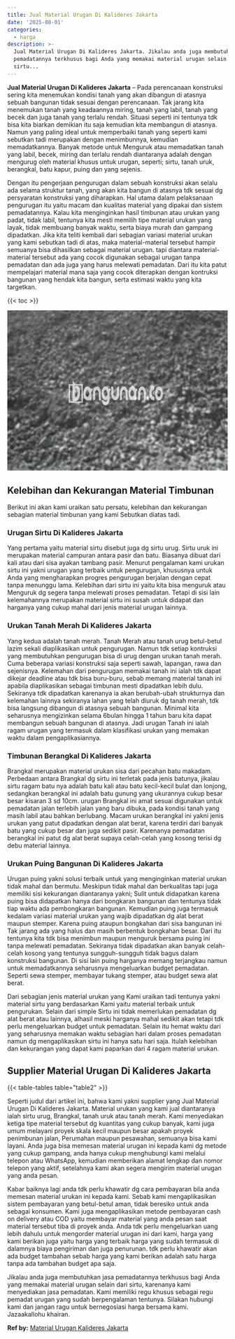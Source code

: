 ```yaml
---
title: Jual Material Urugan Di Kalideres Jakarta
date: '2025-08-01'
categories:
  - harga
description: >-
  Jual Material Urugan Di Kalideres Jakarta. Jikalau anda juga membutuhkan jasa
  pemadatannya terkhusus bagi Anda yang memakai material urugan selain dari
  sirtu...
---
```


**Jual Material Urugan Di Kalideres Jakarta** – Pada perencanaan konstruksi sering kita menemukan kondisi tanah yang akan dibangun di atasnya sebuah bangunan tidak sesuai dengan perencanaan. Tak jarang kita menemukan tanah yang keadaannya miring, tanah yang labil, tanah yang becek dan juga tanah yang terlalu rendah. Situasi seperti ini tentunya tdk bisa kita biarkan demikian itu saja kemudian kita membangun di atasnya. Namun yang paling ideal untuk memperbaiki tanah yang seperti kami sebutkan tadi merupakan dengan menimbunnya, kemudian memadatkannya. Banyak metode untuk Menguruk atau memadatkan tanah yang labil, becek, miring dan terlalu rendah diantaranya adalah dengan mengurug oleh material khusus untuk urugan, seperti; sirtu, tanah uruk, berangkal, batu kapur, puing dan yang sejenis.

Dengan itu pengerjaan pengurugan dalam sebuah konstruksi akan selalu ada selama struktur tanah, yang akan kita bangun di atasnya tdk sesuai dg persyaratan konstruksi yang diharapkan. Hal utama dalam pelaksanaan pengurugan itu yaitu macam dan kualitas material yang dipakai dan sistem pemadatannya. Kalau kita menginginkan hasil timbunan atau urukan yang padat, tidak labil, tentunya kita mesti memilih tipe material urukan yang layak, tidak membuang banyak waktu, serta biaya murah dan gampang dipadatkan. Jika kita teliti kembali dari sebagian variasi material urukan yang kami sebutkan tadi di atas, maka material-material tersebut hampir semuanya bisa dihasilkan sebagai material urugan. tapi diantara material-material tersebut ada yang cocok digunakan sebagai urugan tanpa pemadatan dan ada juga yang harus melewati pemadatan. Dari itu kita patut mempelajari material mana saja yang cocok diterapkan dengan kontruksi bangunan yang hendak kita bangun, serta estimasi waktu yang kita targetkan.

{{< toc >}}

![Jual Material Urugan Di Kalideres Jakarta](/images/jual-urugan-11.png)

## Kelebihan dan Kekurangan Material Timbunan

Berikut ini akan kami uraikan satu persatu, kelebihan dan kekurangan sebagian material timbunan yang kami Sebutkan diatas tadi.

### Urugan Sirtu Di Kalideres Jakarta

Yang pertama yaitu material sirtu disebut juga dg sirtu urug. Sirtu uruk ini merupakan material campuran antara pasir dan batu. Biasanya dibuat dari kali atau dari sisa ayakan tambang pasir. Menurut pengalaman kami urukan sirtu ini yakni urugan yang terbaik untuk pengurugan, khususnya untuk Anda yang mengharapkan progres pengurugan berjalan dengan cepat tanpa menunggu lama. Kelebihan dari sirtu ini yaitu kita bisa menguruk atau Menguruk dg segera tanpa melewati proses pemadatan. Tetapi di sisi lain kelemahannya merupakan material sirtu ini susah untuk didapat dan harganya yang cukup mahal dari jenis material urugan lainnya.

### Urukan Tanah Merah Di Kalideres Jakarta

Yang kedua adalah tanah merah. Tanah Merah atau tanah urug betul-betul lazim sekali diaplikasikan untuk pengurugan. Namun tdk setiap kontruksi yang membutuhkan pengurugan bisa di urug dengan urukan tanah merah. Cuma beberapa variasi konstruksi saja seperti sawah, lapangan, rawa dan sejenisnya. Kelemahan dari pengurugan memakai tanah ini ialah tdk dapat dikejar deadline atau tdk bisa buru-buru, sebab memang material tanah ini apabila diaplikasikan sebagai timbunan mesti dipadatkan lebih dulu. Sekiranya tdk dipadatkan karenanya ia akan berubah-ubah strukturnya dan kelemahan lainnya sekiranya lahan yang telah diuruk dg tanah merah, tdk bisa langsung dibangun di atasnya sebuah bangunan. Minimal kita seharusnya mengizinkan selama 6bulan hingga 1 tahun baru kita dapat membangun sebuah bangunan di atasnya. Jadi urugan Tanah ini ialah ragam urugan yang termasuk dalam klasifikasi urukan yang memakan waktu dalam pengaplikasiannya.

### Timbunan Berangkal Di Kalideres Jakarta

Brangkal merupakan material urukan sisa dari pecahan batu makadam. Perbedaan antara Brangkal dg sirtu ini terletak pada jenis batunya, jikalau sirtu ragam batu nya adalah batu kali atau batu kecil-kecil bulat dan lonjong, sedangkan berangkal ini adalah batu gunung yang ukurannya cukup besar besar kisaran 3 sd 10cm. urugan Brangkal ini amat sesuai digunakan untuk pemadatan jalan terlebih jalan yang baru dibuka, pada kondisi tanah yang masih labil atau bahkan berlubang. Macam urukan berangkal ini yakni jenis urukan yang patut dipadatkan dengan alat berat, karena terdiri dari banyak batu yang cukup besar dan juga sedikit pasir. Karenanya pemadatan berangkal ini patut dg alat berat supaya celah-celah yang kosong terisi dg debu material lainnya.

### Urukan Puing Bangunan Di Kalideres Jakarta

Urugan puing yakni solusi terbaik untuk yang menginginkan material urukan tidak mahal dan bermutu. Meskipun tidak mahal dan berkualitas tapi juga memiliki sisi kekurangan diantaranya yakni; Sulit untuk didapatkan karena puing bisa didapatkan hanya dari bongkaran bangunan dan tentunya tidak tiap waktu ada pembongkaran bangunan. Kemudian puing juga termasuk kedalam variasi material urukan yang wajib dipadatkan dg alat berat maupun stemper. Karena puing ataupun bongkahan dari sisa bangunan ini Tak jarang ada yang halus dan masih berbentuk bongkahan besar. Dari itu tentunya kita tdk bisa menimbun maupun menguruk bersama puing ini tanpa melewati pemadatan. Sekiranya tidak dipadatkan akan banyak celah-celah kosong yang tentunya sungguh-sungguh tidak bagus dalam konstruksi bangunan. Di sisi lain puing harganya memang terjangkau namun untuk memadatkannya seharusnya mengeluarkan budget pemadatan. Seperti sewa stemper, membayar tukang stemper, atau budget sewa alat berat.

Dari sebagian jenis material urukan yang Kami uraikan tadi tentunya yakni material sirtu yang berdasarkan Kami yaitu material terbaik untuk pengurukan. Selain dari simple Sirtu ini tidak memerlukan pemadatan dg alat berat atau lainnya, alhasil meski harganya mahal sedikit akan tetapi tdk perlu mengeluarkan budget untuk pemadatan. Selain itu hemat waktu dari yang seharusnya memakan waktu sebagian hari dalam proses pemadatan namun dg mengaplikasikan sirtu ini hanya satu hari saja. Itulah kelebihan dan kekurangan yang dapat kami paparkan dari 4 ragam material urukan.

## Supplier Material Urugan Di Kalideres Jakarta

{{< table-tables table="table2" >}}

Seperti judul dari artikel ini, bahwa kami yakni supplier yang Jual Material Urugan Di Kalideres Jakarta. Material urukan yang kami jual diantaranya ialah sirtu urug, Brangkal, tanah uruk atau tanah merah. Kami menyediakan ketiga tipe material tersebut dg kuantitas yang cukup banyak, kami juga umum melayani proyek skala kecil maupun besar apakah proyek penimbunan jalan, Perumahan maupun pesawahan, semuanya bisa kami layani. Anda juga bisa memesan material urugan ini kepada kami dg metode yang cukup gampang, anda hanya cukup menghubungi kami melalui telepon atau WhatsApp, kemudian memberikan alamat lengkap dan nomor telepon yang aktif, setelahnya kami akan segera mengirim material urugan yang anda pesan.

Kabar baiknya lagi anda tdk perlu khawatir dg cara pembayaran bila anda memesan material urukan ini kepada kami. Sebab kami mengaplikasikan sistem pembayaran yang betul-betul aman, tidak beresiko untuk anda sebagai konsumen. Kami juga mengaplikasikan metode pembayaran cash on delivery atau COD yaitu membayar material yang anda pesan saat material tersebut tiba di proyek anda. Anda tdk perlu mengeluarkan uang lebih dahulu untuk mengorder material urugan ini dari kami, harga yang kami berikan juga yaitu harga yang terbaik harga yang sudah termasuk di dalamnya biaya pengiriman dan juga penurunan. tdk perlu khawatir akan ada budget tambahan sebab harga yang kami berikan adalah satu harga tanpa ada tambahan budget apa saja.

Jikalau anda juga membutuhkan jasa pemadatannya terkhusus bagi Anda yang memakai material urugan selain dari sirtu, karenanya kami menyediakan jasa pemadatan. Kami memiliki regu khusus sebagai regu pemadat urugan yang sudah berpengalaman tentunya. Silakan hubungi kami dan jangan ragu untuk bernegosiasi harga bersama kami. Jazaakallohu khairan.

**Ref by:** [Material Urugan Kalideres Jakarta](https://id.wikipedia.org/wiki/Material)
